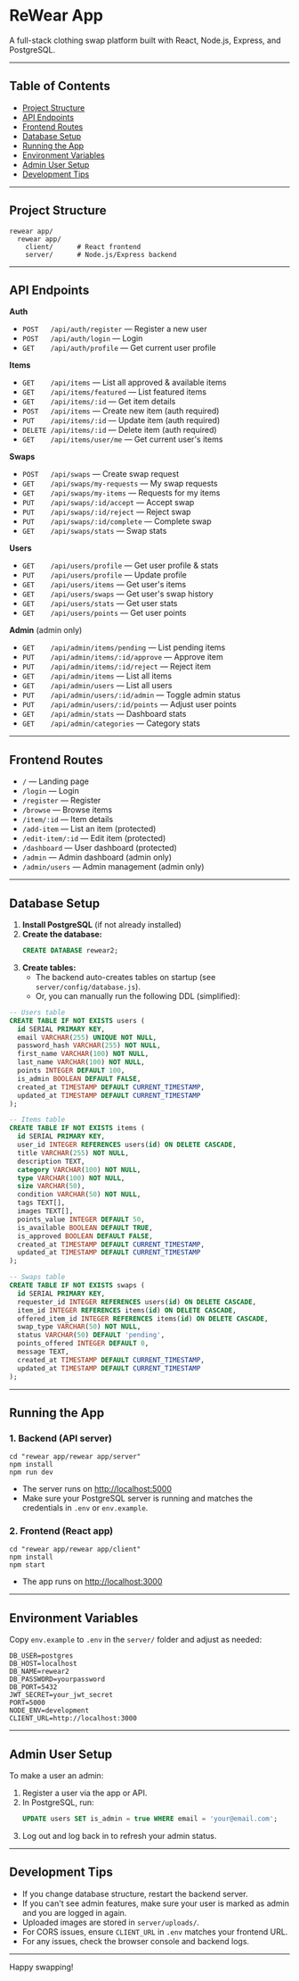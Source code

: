# ReWear App

A full-stack clothing swap platform built with React, Node.js, Express, and PostgreSQL.

---

## Table of Contents
- [Project Structure](#project-structure)
- [API Endpoints](#api-endpoints)
- [Frontend Routes](#frontend-routes)
- [Database Setup](#database-setup)
- [Running the App](#running-the-app)
- [Environment Variables](#environment-variables)
- [Admin User Setup](#admin-user-setup)
- [Development Tips](#development-tips)

---

## Project Structure

```
rewear app/
  rewear app/
    client/      # React frontend
    server/      # Node.js/Express backend
```

---

## API Endpoints

**Auth**
- `POST   /api/auth/register` — Register a new user
- `POST   /api/auth/login` — Login
- `GET    /api/auth/profile` — Get current user profile

**Items**
- `GET    /api/items` — List all approved & available items
- `GET    /api/items/featured` — List featured items
- `GET    /api/items/:id` — Get item details
- `POST   /api/items` — Create new item (auth required)
- `PUT    /api/items/:id` — Update item (auth required)
- `DELETE /api/items/:id` — Delete item (auth required)
- `GET    /api/items/user/me` — Get current user's items

**Swaps**
- `POST   /api/swaps` — Create swap request
- `GET    /api/swaps/my-requests` — My swap requests
- `GET    /api/swaps/my-items` — Requests for my items
- `PUT    /api/swaps/:id/accept` — Accept swap
- `PUT    /api/swaps/:id/reject` — Reject swap
- `PUT    /api/swaps/:id/complete` — Complete swap
- `GET    /api/swaps/stats` — Swap stats

**Users**
- `GET    /api/users/profile` — Get user profile & stats
- `PUT    /api/users/profile` — Update profile
- `GET    /api/users/items` — Get user's items
- `GET    /api/users/swaps` — Get user's swap history
- `GET    /api/users/stats` — Get user stats
- `GET    /api/users/points` — Get user points

**Admin** (admin only)
- `GET    /api/admin/items/pending` — List pending items
- `PUT    /api/admin/items/:id/approve` — Approve item
- `PUT    /api/admin/items/:id/reject` — Reject item
- `GET    /api/admin/items` — List all items
- `GET    /api/admin/users` — List all users
- `PUT    /api/admin/users/:id/admin` — Toggle admin status
- `PUT    /api/admin/users/:id/points` — Adjust user points
- `GET    /api/admin/stats` — Dashboard stats
- `GET    /api/admin/categories` — Category stats

---

## Frontend Routes

- `/` — Landing page
- `/login` — Login
- `/register` — Register
- `/browse` — Browse items
- `/item/:id` — Item details
- `/add-item` — List an item (protected)
- `/edit-item/:id` — Edit item (protected)
- `/dashboard` — User dashboard (protected)
- `/admin` — Admin dashboard (admin only)
- `/admin/users` — Admin management (admin only)

---

## Database Setup

1. **Install PostgreSQL** (if not already installed)
2. **Create the database:**
   ```sql
   CREATE DATABASE rewear2;
   ```
3. **Create tables:**
   - The backend auto-creates tables on startup (see `server/config/database.js`).
   - Or, you can manually run the following DDL (simplified):

```sql
-- Users table
CREATE TABLE IF NOT EXISTS users (
  id SERIAL PRIMARY KEY,
  email VARCHAR(255) UNIQUE NOT NULL,
  password_hash VARCHAR(255) NOT NULL,
  first_name VARCHAR(100) NOT NULL,
  last_name VARCHAR(100) NOT NULL,
  points INTEGER DEFAULT 100,
  is_admin BOOLEAN DEFAULT FALSE,
  created_at TIMESTAMP DEFAULT CURRENT_TIMESTAMP,
  updated_at TIMESTAMP DEFAULT CURRENT_TIMESTAMP
);

-- Items table
CREATE TABLE IF NOT EXISTS items (
  id SERIAL PRIMARY KEY,
  user_id INTEGER REFERENCES users(id) ON DELETE CASCADE,
  title VARCHAR(255) NOT NULL,
  description TEXT,
  category VARCHAR(100) NOT NULL,
  type VARCHAR(100) NOT NULL,
  size VARCHAR(50),
  condition VARCHAR(50) NOT NULL,
  tags TEXT[],
  images TEXT[],
  points_value INTEGER DEFAULT 50,
  is_available BOOLEAN DEFAULT TRUE,
  is_approved BOOLEAN DEFAULT FALSE,
  created_at TIMESTAMP DEFAULT CURRENT_TIMESTAMP,
  updated_at TIMESTAMP DEFAULT CURRENT_TIMESTAMP
);

-- Swaps table
CREATE TABLE IF NOT EXISTS swaps (
  id SERIAL PRIMARY KEY,
  requester_id INTEGER REFERENCES users(id) ON DELETE CASCADE,
  item_id INTEGER REFERENCES items(id) ON DELETE CASCADE,
  offered_item_id INTEGER REFERENCES items(id) ON DELETE CASCADE,
  swap_type VARCHAR(50) NOT NULL,
  status VARCHAR(50) DEFAULT 'pending',
  points_offered INTEGER DEFAULT 0,
  message TEXT,
  created_at TIMESTAMP DEFAULT CURRENT_TIMESTAMP,
  updated_at TIMESTAMP DEFAULT CURRENT_TIMESTAMP
);
```

---

## Running the App

### 1. Backend (API server)

```
cd "rewear app/rewear app/server"
npm install
npm run dev
```
- The server runs on [http://localhost:5000](http://localhost:5000)
- Make sure your PostgreSQL server is running and matches the credentials in `.env` or `env.example`.

### 2. Frontend (React app)

```
cd "rewear app/rewear app/client"
npm install
npm start
```
- The app runs on [http://localhost:3000](http://localhost:3000)

---

## Environment Variables

Copy `env.example` to `.env` in the `server/` folder and adjust as needed:

```
DB_USER=postgres
DB_HOST=localhost
DB_NAME=rewear2
DB_PASSWORD=yourpassword
DB_PORT=5432
JWT_SECRET=your_jwt_secret
PORT=5000
NODE_ENV=development
CLIENT_URL=http://localhost:3000
```

---

## Admin User Setup

To make a user an admin:
1. Register a user via the app or API.
2. In PostgreSQL, run:
   ```sql
   UPDATE users SET is_admin = true WHERE email = 'your@email.com';
   ```
3. Log out and log back in to refresh your admin status.

---

## Development Tips
- If you change database structure, restart the backend server.
- If you can't see admin features, make sure your user is marked as admin and you are logged in again.
- Uploaded images are stored in `server/uploads/`.
- For CORS issues, ensure `CLIENT_URL` in `.env` matches your frontend URL.
- For any issues, check the browser console and backend logs.

---

Happy swapping! 